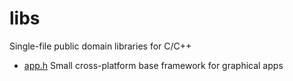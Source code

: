 # libs
Single-file public domain libraries for C/C++

* [app.h](app.md) Small cross-platform base framework for graphical apps
